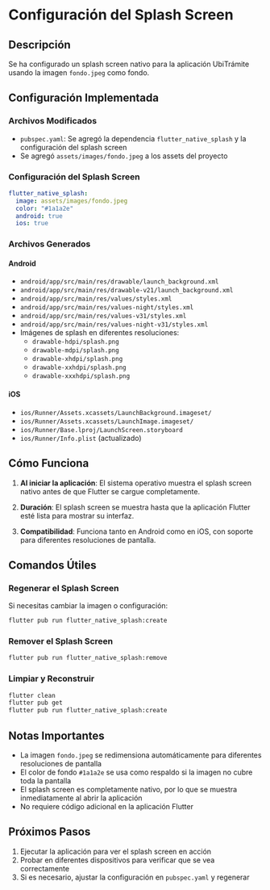 # Configuración del Splash Screen

## Descripción
Se ha configurado un splash screen nativo para la aplicación UbiTrámite usando la imagen `fondo.jpeg` como fondo.

## Configuración Implementada

### Archivos Modificados
- `pubspec.yaml`: Se agregó la dependencia `flutter_native_splash` y la configuración del splash screen
- Se agregó `assets/images/fondo.jpeg` a los assets del proyecto

### Configuración del Splash Screen
```yaml
flutter_native_splash:
  image: assets/images/fondo.jpeg
  color: "#1a1a2e"
  android: true
  ios: true
```

### Archivos Generados

#### Android
- `android/app/src/main/res/drawable/launch_background.xml`
- `android/app/src/main/res/drawable-v21/launch_background.xml`
- `android/app/src/main/res/values/styles.xml`
- `android/app/src/main/res/values-night/styles.xml`
- `android/app/src/main/res/values-v31/styles.xml`
- `android/app/src/main/res/values-night-v31/styles.xml`
- Imágenes de splash en diferentes resoluciones:
  - `drawable-hdpi/splash.png`
  - `drawable-mdpi/splash.png`
  - `drawable-xhdpi/splash.png`
  - `drawable-xxhdpi/splash.png`
  - `drawable-xxxhdpi/splash.png`

#### iOS
- `ios/Runner/Assets.xcassets/LaunchBackground.imageset/`
- `ios/Runner/Assets.xcassets/LaunchImage.imageset/`
- `ios/Runner/Base.lproj/LaunchScreen.storyboard`
- `ios/Runner/Info.plist` (actualizado)

## Cómo Funciona

1. **Al iniciar la aplicación**: El sistema operativo muestra el splash screen nativo antes de que Flutter se cargue completamente.

2. **Duración**: El splash screen se muestra hasta que la aplicación Flutter esté lista para mostrar su interfaz.

3. **Compatibilidad**: Funciona tanto en Android como en iOS, con soporte para diferentes resoluciones de pantalla.

## Comandos Útiles

### Regenerar el Splash Screen
Si necesitas cambiar la imagen o configuración:
```bash
flutter pub run flutter_native_splash:create
```

### Remover el Splash Screen
```bash
flutter pub run flutter_native_splash:remove
```

### Limpiar y Reconstruir
```bash
flutter clean
flutter pub get
flutter pub run flutter_native_splash:create
```

## Notas Importantes

- La imagen `fondo.jpeg` se redimensiona automáticamente para diferentes resoluciones de pantalla
- El color de fondo `#1a1a2e` se usa como respaldo si la imagen no cubre toda la pantalla
- El splash screen es completamente nativo, por lo que se muestra inmediatamente al abrir la aplicación
- No requiere código adicional en la aplicación Flutter

## Próximos Pasos

1. Ejecutar la aplicación para ver el splash screen en acción
2. Probar en diferentes dispositivos para verificar que se vea correctamente
3. Si es necesario, ajustar la configuración en `pubspec.yaml` y regenerar

